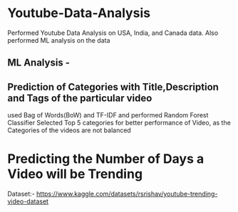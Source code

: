 # Youtube-Data-Analysis
Performed Youtube Data Analysis on USA, India, and Canada data. Also performed ML analysis on the data

## ML Analysis -
## Prediction of Categories with Title,Description and Tags of the particular video
used Bag of Words(BoW) and TF-IDF and performed Random Forest Classifier
Selected Top 5 categories for better performance of Video, as the Categories of the videos are not balanced

# Predicting the Number of Days a Video will be Trending


Dataset:-
https://www.kaggle.com/datasets/rsrishav/youtube-trending-video-dataset

